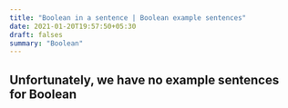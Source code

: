 ```yaml
---
title: "Boolean in a sentence | Boolean example sentences"
date: 2021-01-20T19:57:50+05:30
draft: falses
summary: "Boolean"
---
```

## Unfortunately, we have no example sentences for Boolean                 

